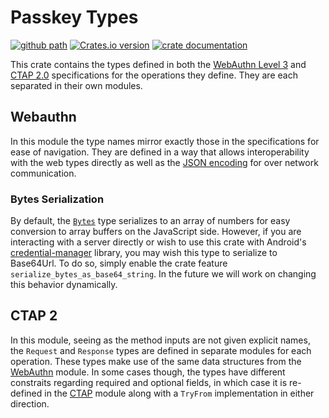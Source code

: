 # Passkey Types

[![github path](https://img.shields.io/badge/GitHub-1Password%2Fpasskey--rs%2Fpasskey--types-informational?logo=github&style=flat)](https://github.com/1Password/passkey-rs/tree/main/passkey-types)
[![Crates.io version](https://img.shields.io/crates/v/passkey-types?logo=rust&style=flat)](https://crates.io/crates/passkey-types)
[![crate documentation](https://img.shields.io/docsrs/passkey-types/latest?logo=docs.rs&style=flat)](https://docs.rs/passkey-types/)

This crate contains the types defined in both the [WebAuthn Level 3] and [CTAP 2.0] specifications for the operations they define. They are each separated in their own modules.

## Webauthn

In this module the type names mirror exactly those in the specifications for ease of navigation. They are defined in a way that allows interoperability with the web types directly as well as the [JSON encoding] for over network communication.

### Bytes Serialization

By default, the [`Bytes`] type serializes to an array of numbers for easy conversion to array buffers on the JavaScript side. However, if you are interacting with a server directly or wish to use this crate with Android's [credential-manager] library, you may wish this type to serialize to Base64Url. To do so, simply enable the crate feature `serialize_bytes_as_base64_string`. In the future we will work on changing this behavior dynamically.

## CTAP 2

In this module, seeing as the method inputs are not given explicit names, the `Request` and `Response` types are defined in separate modules for each operation. These types make use of the same data structures from the [WebAuthn](#webauthn) module. In some cases though, the types have different constraits regarding required and optional fields, in which case it is re-defined in the [CTAP](#ctap-2) module along with a `TryFrom` implementation in either direction.

[WebAuthn Level 3]: https://w3c.github.io/webauthn/
[CTAP 2.0]: https://fidoalliance.org/specs/fido-v2.0-ps-20190130/fido-client-to-authenticator-protocol-v2.0-ps-20190130.html
[JSON encoding]: https://w3c.github.io/webauthn/#typedefdef-publickeycredentialjson
[`Bytes`]: https://docs.rs/passkey-types/latest/passkey_types/struct.Bytes.html
[credential-manager]: https://developer.android.com/reference/android/credentials/package-summary

